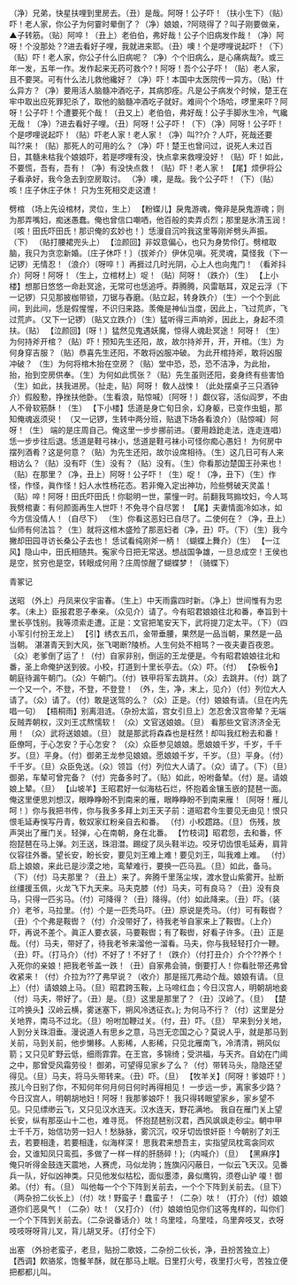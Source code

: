 <!-- { "loadSidebar": true } -->
（净）兄弟，快星扶哩到里房去。（丑）是哉。阿呀！公子吓！（扶小生下）（贴）吓！老人家，你公子为何霎时晕倒了？（净）娘娘，?阿晓得了？叫子刚要做亲，▲子转筋。（贴）阿啐！（丑上）老伯伯，弗好哉！公子个旧病发作哉！（净）阿呀！个没那处？?进去看好子哩，我就进来耶。（丑）噢！个是啰哩说起吓！（下）（贴）吓！老人家，你公子什么旧病呢？（净）个个旧病么，是心痛病哉?。或三年一发，五年一作。发作起来无药可救个?！阿呀！吾个公子吓！（贴）老人家，且不要哭。可有什么法儿救他纔好？（净）吓！本国中太医院传一异方。（贴）什么异方？（净）要用活人脑髓冲酒吃子，其病卽痊。凡是公子病发个时候，楚王在牢中取出应死罪犯杀了，取他的脑髓冲酒吃子就好。难间个个场哈，啰里来吓？阿呀！公子吓！个遭要死个哉！（丑又上）老伯伯，弗好哉！公子手脚氷生冷，气纔无哉！（净）?进去看好子哩。（丑）阿呀！公子吓！（下）（净）阿呀！公子吓！个是啰哩说起吓！（贴）吓老人家！老人家！（净）叫??介？人吓，死哉还要叫??来！（贴）那死人的可用的么？（净）吓！楚王也曾问过，说死人未过百日，其髓未枯我个娘娘吓，若是啰哩有没，快点拿来救哩没好！（贴）吓！如此，不要慌，吾有，吾有！（净）有没快点救！（贴）吓！老人家！
【尾】烦伊将公子看承好，我今急去到空房取讨。
（净）噢，是哉。我个公子吓！（下）（贴）咳！庄子休庄子休！
只为生死相交走这遭！
 
劈棺
（场上先设棺材，灵位，生上）
【粉蝶儿】戾鬼游魂，俺非是戾鬼游魂；则为那弄嘴妇，痴迷愚蠢。俺也曾信口嘲哂，他百般的卖弄贞烈；那里是氷清玉润！〔咳！田氏吓田氏！那识俺的玄妙也！〕恁漫自沉吟我这里等刚斧劈头声振。（下）
（贴打腰裙兜头上）
【泣颜回】非奴意偏心，也只为身势伶仃。劈棺取脑，我只为贪恋新婚。〔庄子休吓！〕（拔斧介）伊休见嗔。死灵魂，莫怪我（下一记锣）无情忍！（浪介）〔呀啐！〕再捱过几时光阴，心上人也向鬼门！
（看斧抖介）阿呀！阿呀！（生上，立棺材上）哫！（贴）阿呀！（跌介）（生）
【上小楼】想那日悠悠一命赴冥途，无常可也恁追呼。莽腾腾，风雷聒耳，双足云浮（下一记锣）只见那披枷带锁，刀锯与舂磨。（贴立起，转身跌介）（生）一个个到此间，到此间，恁是假惺惺，不识归来路。羡俺是神仙当度，因此上，飞过荒庐，飞过荒庐。（又下一记锣）（贴又立跌介）（生）猛听得三声响斧，因此上，身起不须扶。（贴）
【泣颜回】〔呀！〕猛然见鬼遇妖魔，惊得人魂赴冥途！
阿呀！（生）为何持斧开棺？（贴）吓！预知先生还阳，故，故尔持斧开，开，开棺。（生）为何身穿吉服？（贴）恭喜先生还阳，不敢将凶服冲破。
为此开棺持斧，敢将凶服冲破？
（生）为何将棺木抬在空房？（贴）堂中恐，恐，恐不洁净，为此抬，抬，抬到空房供奉。（生）为何如此慌张？（贴）先生虽则还阳，妾身终有些害怕（生）如此，扶我进房。（扯走，贴）阿呀！
敎人战悚！（此处摆桌子三只酒钟介）假殷懃，挣挫扶他卧。（生看浪，贴惊喊）〔阿呀！〕觑仪容，活似阎罗，不由人不骨软筋酥！（生）
【下小楼】恁道是身亡旬日余，幻身躯，已变作虫蛆，那知俺魂返须臾！
（又一记锣，生转中两分班，贴退下场各看浪介）（贴惊喊）阿呀！（生）
端的是庄周自己。俺这里一步步挪前进。（要用趋跄走法，连走连唱）恁一步步往后退。恁道是鞋弓袜小，恁道是鞋弓袜小可怪你痴心愚妇！
为何房中摆列酒肴？这是何意？（贴）为先生还阳，故尔设席相待。（生）这几日可有人来相访么？（贴）没有吓（生）没有？（贴）没有。（生）你看那边楚国王孙来也！（贴）在那里？（净，丑上）阿呀！公子吓！（生）哫！（净，丑下）（生）作怪，作怪，眞作怪！妇人水性杨花态。若非俺入定出神功，险些劈破天灵盖！（贴）啐！阿呀！田氏吓田氏！你聪明一世，蒙憧一时。前翻我骂搧坟妇，今人骂我劈棺妻：有何颜面再生人世吓！不免寻个自尽罢！
【尾】夫妻情面冷如冰，如今方信没情人！（自尽下）
（生）你看这恶妇已自尽了。二使何在？（净，丑上）仙师有何法旨？（生）就将这棺木盛殓了那恶妇者（净，丑）吓。（下）（生）我今撇却田园寻访长桑公子去也！
恁试看纯刚斧一柄！（蝴蝶上舞介）（生）
【一江风】隐山中，田氏相随共。寃家今日把无常送。想战国争雄，一旦总成空！王侯也是空，贫穷也是空，转眼成何用？庄周惊醒了蝴蝶梦！（骑蝶下）
 
青冢记
 
送昭
（外上）丹凤来仪宇宙春。（生上）中天雨露四时新。（净上）世间惟有为忠孝。（未上）臣报君恩子奉亲。（众见介）请了。今有昭君娘娘往北和番，奉旨到十里长亭饯别。我等须索走遭。正是：文官把笔安天下，武将提刀定太平。（下）（四小军引付扮王龙上）
【引】绣衣五爪，金带垂腰，果然是一品当朝，果然是一品当朝。
湛湛青天到大风，张飞喝断?陵桥。人生何处不相骂？一夜夫妻百夜恩。（众）老爹倒了运了！（付）自家非别，倒运的王龙便是。今有昭君娘娘往北和番，圣上命俺护送到彼。小校，打道到十里长亭去。（众）吓。（付）
【杂板令】朝庭待漏午朝门。（众）午朝门。（付）铁甲将军去跳井。（众）去跳井。（付）跳了一个又一个，不登，不登，不登登！
（外，生，净，末上，见介）（付）列位大人请了。（众）请了。（付）敢是送驾的么？（众）正是。（付）娘娘有请。（旦在内先唱一句）
【梧桐雨】别离泪涟。（杂扮太监，宫女引旦上）怎忍舍汉宫帝辇？无端反贼弄朝权，汉刘王忒熬懦软！
（众）文官送娘娘。（旦）
看那些文官济济全无用！
（众）武将送娘娘。（旦）
就是那武将森森也是枉然！却叫我红粉去和番！臣僚呵，于心怎安？于心怎安？
（众）众臣参见娘娘。愿娘娘千岁，千岁，千千岁。（旦）平身。（付）御弟王龙参见娘娘。愿娘娘千岁，千岁。（旦）平身。（付）千千岁。（旦）众臣免送。（众）领旨（付）列位大人请了。（众）请了。（下）（旦）御弟，车辇可曾完备？（付）完备多时了。（贴）如此，吩咐备辇。（付）是。请娘娘上辇。（旦）
【山坡羊】王昭君好一似海枯石烂，怀抱着金镶玉嵌的琵琶一面。俺这里便思刘想汉，眼睁睁盼不到南来的雁，眼睁睁盼不到南来雁！〔阿呀！雁儿呵！〕你与我把书传，你与我多多拜上刘王天子前：道昭君今生要见无由见！恨只恨毛延寿悞写丹青，敎奴家红粉亲自去和番。
（付）小校趱路。（旦）
伤残，放声哭出了雁门关。轻弹，心在南朝，身在北番。
【竹枝词】昭君怨，去和番，怀抱琵琶在马上弹。刘王送，珠泪澘。踢绽了凤头鞋半边。咬牙切齿恨毛延寿，肩背仪容往外番。望长安，盼长安，要见刘王难上难！要见刘王，叫我难上难。
（付）启上娘娘，来此已是沙漠之地，鸾辇难行，要换一匹马厾。（旦）如此，备马。（下）（付）马夫那里？（丑上）来了。奔腾千里荡尘埃，渡水登山紫雾开。扯断丝缰援玉佩，火龙飞下九天来。马夫克膝（付）马夫，可有良马？（丑）没有良马，只得一匹劣马。（付）可降得？（丑）降得。（付）如此降来。（丑）吓。（装介）老爷，马拉里。（付）个是一匹秃马吓。（丑）原说是秃马。（付）可有鞍辔？（丑）个个弗是鞍辔？（付）介没带好了，待我老爷自家来上了鞍辔。（上介）吓，再说不差个。眞正人要衣装，马要鞍辔；有了鞍辔，好看子许多。（丑）正是哉。（付）马夫，带好了，待我老爷来溜他一溜看。马夫，你与我轻轻打介一鞭。（丑）吓。（打马介）（付）不好了！不好了！（跌介）（付打丑介）介个??养个！入死你的亲娘！把我老爷盖一跌！（丑）自家弗会骑，倒要打人！你看肚带还弗曾收紧来！（付）介拉为??了弗早说？（收介）那是摇兀弗动个哉。娘娘有请。（旦上）（付）请娘娘上马。（旦）昭君跨玉鞍，上马啼红血；今日汉宫人，明朝胡地妾（付）马夫，带好了。（丑）是。（旦）这里是那里了？（丑）汉岭了。（旦）
【楚江吟换头】汉岭云横，雾迷塞下，朔风冷透征衣。};
为何马不行？（付）这里是分关地界，南马不过北。（旦）吩咐加鞭过关。（付，丑）吓。（旦）
早来到分关地，人到分关珠泪垂。漫说道人有思乡之意，马岂无恋国之心？莫说人乎，就是那马到关前，马到关前，他步懒移。人影稀，人影稀，只见北雁南飞，冷清清，朔风似箭；又只见旷野云低，细雨霏霏。在王宫，多锦绮；受洪福，与天齐。自幼在门阈之中，那曾受风霜劳役！
御弟，可望得见家乡了么？（付）带转马头，隐隐还望得见。（旦）马夫，将马头带转来。（丑）吓。（旦）
【牧羊关】〔阿呀！爹娘吓！〕孩儿今日别了你，不知何年何月何日何时再得相见！
一步远一步，离家多少路？今日汉宫人，明朝胡地妇！阿呀！我那爹娘吓！
我只得转眼望家乡，家乡望不见。只见缥缈云飞，又只见汉水连天。汉水连天，野花满地。
我自在雁门关上望长安，纵有那巫山十二也，难寻觅。
怀抱琵琶别汉君，西风飒飒走砂尘。朝中甲士千千万，始信功劳一妇人！愁脉脉，雾沉沉，咬牙切齿恨奸臣！今朝别了刘王去，若要相逢，若要相逢，似海样深！
思我君来想吾主，实指望凤枕鸾衾同欢会，又谁知凤只鸾孤，多做了一样一样的肝肠碎！};（内喊介）（旦）
【黑麻序】俺只听得金鼓连天震地，人赛虎，马似龙驹；旌旗闪闪蔽日，一似云飞天汉。见番兵一队，好似凶神类。只见他发似枯松，面似墨漆，鼻似鹰钩，须卷山驴
嗄！御弟。（付）有。（旦）
叫他每一个个下阵到关前去，一个个下阵到关前去。（旦下）
（两杂扮二伙长上）（付）呔！野蛮子！蠢蛮子！（二杂）呔！（打介）（付）娘娘道你们恶臭气！（二杂）呔！（又打介）（付）娘娘怕见你们这等鬼样的，叫你们一个个下阵到关前去。（二杂说番话介）呔！乌里哇，乌里哇，乌里奔吱叉，衣呀吱吱呀呀背儿叉，背儿胡叉牙。（打付仝下）
 
出塞
（外扮老蛮子，老旦，贴扮二歌妓，二杂扮二伙长，净，丑扮苦独立上）
【西调】飮骆浆，饱餐羊酥，就在那马上眠。日里打火号，夜里打火号，苦独立便把都都儿叫。
